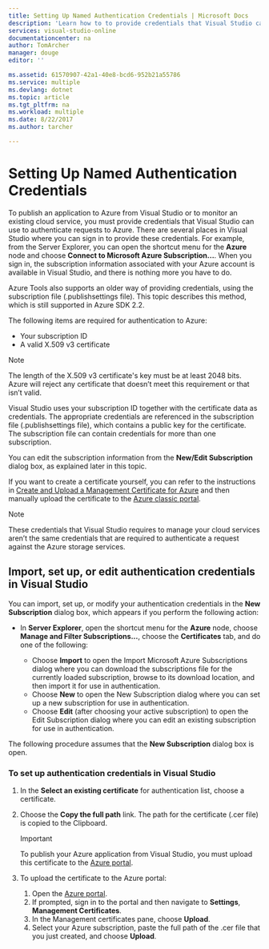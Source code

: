 ```yaml
---
title: Setting Up Named Authentication Credentials | Microsoft Docs
description: 'Learn how to to provide credentials that Visual Studio can use to authenticate requests to Azure to publish an application to Azure from Visual Studio or to monitor an existing cloud service.. '
services: visual-studio-online
documentationcenter: na
author: TomArcher
manager: douge
editor: ''

ms.assetid: 61570907-42a1-40e8-bcd6-952b21a55786
ms.service: multiple
ms.devlang: dotnet
ms.topic: article
ms.tgt_pltfrm: na
ms.workload: multiple
ms.date: 8/22/2017
ms.author: tarcher

---
```

# Setting Up Named Authentication Credentials
To publish an application to Azure from Visual Studio or to monitor an existing cloud service, you must provide credentials that Visual Studio can use to authenticate requests to Azure. There are several places in Visual Studio where you can sign in to provide these credentials. For example, from the Server Explorer, you can open the shortcut menu for the **Azure** node and choose **Connect to Microsoft Azure Subscription...**. When you sign in, the subscription information associated with your Azure account is available in Visual Studio, and there is nothing more you have to do.

Azure Tools also supports an older way of providing credentials, using the subscription file (.publishsettings file). This topic describes this method, which is still supported in Azure SDK 2.2.

The following items are required for authentication to Azure:

* Your subscription ID
* A valid X.509 v3 certificate

> [!NOTE]
> The length of the X.509 v3 certificate's key must be at least 2048 bits. Azure will reject any certificate that doesn’t meet this requirement or that isn’t valid.
>
>

Visual Studio uses your subscription ID together with the certificate data as credentials. The appropriate credentials are referenced in the subscription file (.publishsettings file), which contains a public key for the certificate. The subscription file can contain credentials for more than one subscription.

You can edit the subscription information from the **New/Edit Subscription** dialog box, as explained later in this topic.

If you want to create a certificate yourself, you can refer to the instructions in [Create and Upload a Management Certificate for Azure](https://msdn.microsoft.com/library/windowsazure/gg551722.aspx) and then manually upload the certificate to the [Azure classic portal](http://go.microsoft.com/fwlink/?LinkID=213885).

> [!NOTE]
> These credentials that Visual Studio requires to manage your cloud services aren’t the same credentials that are required to authenticate a request against the Azure storage services.
>
>

## Import, set up, or edit authentication credentials in Visual Studio
You can import, set up, or modify your authentication credentials in the **New Subscription** dialog box, which appears if you perform the following action:

* In **Server Explorer**, open the shortcut menu for the **Azure** node, choose **Manage and Filter Subscriptions...**, choose the **Certificates** tab, and do one of the following:

    * Choose **Import** to open the Import Microsoft Azure Subscriptions dialog where you can download the  subscriptions file for the currently loaded subscription, browse to its download location, and then import it for use in authentication.
    * Choose **New** to open the New Subscription dialog where you can set up a new subscription for use in authentication.
    * Choose **Edit** (after choosing your active subscription) to open the Edit Subscription dialog where you can edit an existing subscription for use in authentication. 

The following procedure assumes that the **New Subscription** dialog box is open.

### To set up authentication credentials in Visual Studio
1. In the **Select an existing certificate** for authentication list, choose a certificate.
2. Choose the **Copy the full path** link. The path for the certificate (.cer file) is copied to the Clipboard.

   > [!IMPORTANT]
   > To publish your Azure application from Visual Studio, you must upload this certificate to the [Azure portal](http://go.microsoft.com/fwlink/p/?LinkID=525040).
   >
   >
3. To upload the certificate to the Azure portal:

   1. Open the [Azure portal](http://go.microsoft.com/fwlink/p/?LinkID=525040).
   2. If prompted, sign in to the portal and then navigate to **Settings**, **Management Certificates**.
   3. In the Management certificates pane, choose **Upload**.
   4. Select your Azure subscription, paste the full path of the .cer file that you just created, and choose **Upload**.
